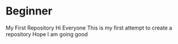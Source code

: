 # Beginner
My First Repository
Hi Everyone
This is my first attempt to create a repository
Hope I am going good
